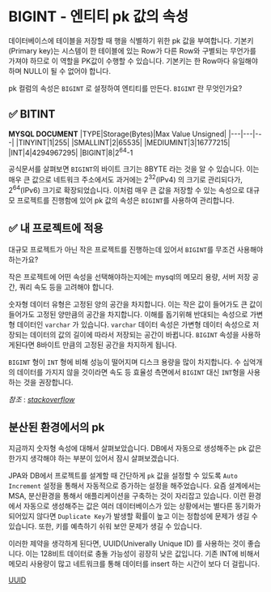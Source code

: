 # BIGINT - 엔티티 pk 값의 속성

데이터베이스에 테이블을 저장할 때 행을 식별하기 위한 pk 값을 부여합니다. 
기본키(Primary key)는 시스템이 한 테이블에 있는 Row가 다른 Row와 구별되는 무언가를 가져야 하므로 이 역할을 PK값이 수행할 수 있습니다. 기본키는 한 Row마다 유일해야 하며 NULL이 될 수 없어야 합니다.

pk 컬럼의 속성은 `BIGINT` 로 설정하여 엔티티를 만든다. `BIGINT` 란 무엇인가요?

## ✅ BITINT
**MYSQL DOCUMENT**
|TYPE|Storage(Bytes)|Max Value Unsigned|
|---|---|---|
|TINYINT|1|255|
|SMALLINT|2|65535|
|MEDIUMINT|3|16777215|
|INT|4|4294967295|
|BIGINT|8|2<sup>64</sup>-1

공식문서를 살펴보면 `BIGINT`의 바이트 크기는 8BYTE 라는 것을 알 수 있습니다. 이는 매우 큰 값으로 네트워크 주소에서도 과거에는 2<sup>32</sup>(IPv4) 의 크기로 관리되다가, 2<sup>64</sup>(IPv6) 크기로 확장되었습니다. 이처럼 매우 큰 값을 저장할 수 있는 속성으로 대규모 프로젝트를 진행함에 있어 pk 값의 속성은 `BIGINT`를 사용하여 관리합니다. 

## ✅ 내 프로젝트에 적용
대규모 프로젝트가 아닌 작은 프로젝트를 진행하는데 있어서 `BIGINT`를 무조건 사용해야하는가요? 

작은 프로젝트에 어떤 속성을 선택해야하는지에는 mysql의 메모리 용량, 서버 저장 공간, 쿼리 속도 등을 고려해야 합니다. 

숫자형 데이터 유형은 고정된 양의 공간을 차지합니다. 이는 작은 값이 들어가도 큰 값이 들어가도 고정된 양만큼의 공간을 차지합니다. 이해를 돕기위해 반대되는 속성으로 가변형 데이터인 `varchar` 가 있습니다. `varchar` 데이터 속성은 가변형 데이터 속성으로 저장되는 데이터의 값의 길이에 따라서 저장되는 공간이 바뀝니다. `BIGINT` 속성을 사용하게된다면 8바이트 만큼의 고정된 공간을 차지하게 됩니다.    

`BIGINT` 형이 `INT` 형에 비해 성능이 떨어지며 디스크 용량을 많이 차지합니다. 수 십억개의 데이터를 가지지 않을 것이라면 속도 등 효율성 측면에서 `BIGINT` 대신 `INT`형을 사용하는 것을 권장합니다. 

*참조* : [*stackoverflow*](https://stackoverflow.com/questions/34508152/memory-allocation-in-mysql-datatypes)

## 분산된 환경에서의 pk
지금까지 숫자형 속성에 대해서 살펴보았습니다. DB에서 자동으로 생성해주는 pk 값은 한가지 생각해야 하는 부분이 있어서 잠시 살펴보겠습니다.

JPA와 DB에서 프로젝트를 설계할 때 간단하게 `pk` 값을 설정할 수 있도록 `Auto Increment` 설정을 통해서 자동적으로 증가하는 설정을 해주었습니다. 요즘 설계에서는 MSA, 분산환경을 통해서 애플리케이션을 구축하는 것이 자리잡고 있습니다. 이런 환경에서 자동으로 생성해주는 값은 여러 데이터베이스가 있는 상황에서는 별다른 동기화가 되어있지 않다면 `Duplicate Key`가 발생할 확률이 높고 이는 정합성에 문제가 생길 수 있습니다. 또한, 키를 예측하기 쉬워 보안 문제가 생길 수 있습니다.

이러한 제약을 생각하게 된다면, UUID(Univerally Unique ID) 를 사용하는 것이 좋습니다. 이는 128비트 데이터로 충돌 가능성이 굉장히 낮은 값입니다. 기존 INT에 비해서 메모리 사용량이 많고 네트워크를 통해 데이터를 insert 하는 시간이 보다 더 걸립니다.

[UUID](/sprint-mission//mission01/uuid/✅UUID.md)
